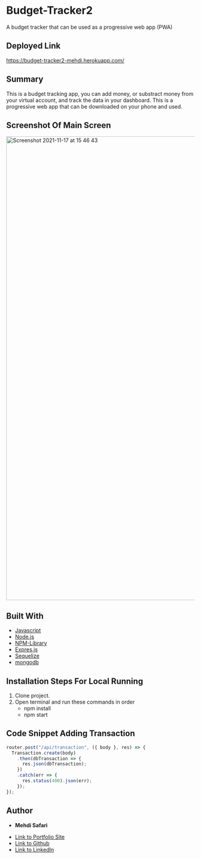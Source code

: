 # Budget-Tracker2
A budget tracker that can be used as a progressive web app (PWA)

## Deployed Link
https://budget-tracker2-mehdi.herokuapp.com/

## Summary
This is a budget tracking app, you can add money, or substract money from your virtual account, and track the data in your dashboard. This is a progressive web app that can be downloaded on your phone and used. 

## Screenshot Of Main Screen
<img width="1237" alt="Screenshot 2021-11-17 at 15 46 43" src="https://user-images.githubusercontent.com/75599021/142302236-d79ba088-8b3f-4b47-bf63-217122ee8c87.png">

## Built With
* [Javascript](https://developer.mozilla.org/en-US/docs/Web/JavaScript)
* [Node.js](https://nodejs.org/en/docs/)
* [NPM-Library](https://docs.npmjs.com/)
* [Expres.js](https://expressjs.com/)
* [Sequelize](https://sequelize.org/master/index.html)
* [mongodb](https://www.mongodb.com/)

## Installation Steps For Local Running
1. Clone project.
2. Open terminal and run these commands in order
    - npm install
    - npm start

## Code Snippet Adding Transaction
```javascript
router.post("/api/transaction", ({ body }, res) => {
  Transaction.create(body)
    .then(dbTransaction => {
      res.json(dbTransaction);
    })
    .catch(err => {
      res.status(400).json(err);
    });
});

```

## Author

* **Mehdi Safari**

- [Link to Portfolio Site](https://mehdisafari77.github.io/Basic-Bio/)
- [Link to Github](https://github.com/mehdisafari77)
- [Link to LinkedIn](https://www.linkedin.com/in/mehdi-safari-992799142/)
